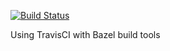 [![Build Status](https://travis-ci.com/xcollantes/travis_tutorial.svg?token=w7aqpk9bBxJao38tZc3w&branch=master)](https://travis-ci.com/xcollantes/travis_tutorial)   <br>

Using TravisCI with Bazel build tools

